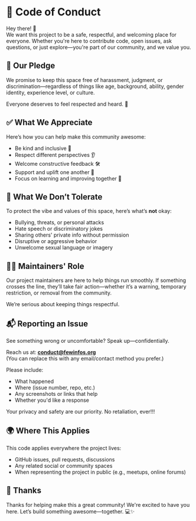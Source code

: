 # 📜 Code of Conduct

Hey there! 👋  
We want this project to be a safe, respectful, and welcoming place for everyone. Whether you're here to contribute code, open issues, ask questions, or just explore—you're part of our community, and we value you.

## 🤝 Our Pledge

We promise to keep this space free of harassment, judgment, or discrimination—regardless of things like age, background, ability, gender identity, experience level, or culture.

Everyone deserves to feel respected and heard. 💛

## ✅ What We Appreciate

Here’s how you can help make this community awesome:

- Be kind and inclusive 🙌  
- Respect different perspectives 👂  
- Welcome constructive feedback 🛠️  
- Support and uplift one another 💬  
- Focus on learning and improving together 🚀  

## 🚫 What We Don’t Tolerate

To protect the vibe and values of this space, here’s what’s **not** okay:

- Bullying, threats, or personal attacks  
- Hate speech or discriminatory jokes  
- Sharing others' private info without permission  
- Disruptive or aggressive behavior  
- Unwelcome sexual language or imagery  

## 👩‍⚖️ Maintainers' Role

Our project maintainers are here to help things run smoothly. If something crosses the line, they’ll take fair action—whether it’s a warning, temporary restriction, or removal from the community.

We’re serious about keeping things respectful.

## 📬 Reporting an Issue

See something wrong or uncomfortable? Speak up—confidentially.

Reach us at: **conduct@fewinfos.org**  
(You can replace this with any email/contact method you prefer.)

Please include:
- What happened  
- Where (issue number, repo, etc.)  
- Any screenshots or links that help  
- Whether you'd like a response  

Your privacy and safety are our priority. No retaliation, ever!!!

## 🌍 Where This Applies

This code applies everywhere the project lives:
- GitHub issues, pull requests, discussions  
- Any related social or community spaces  
- When representing the project in public (e.g., meetups, online forums)  

## 🙏 Thanks

Thanks for helping make this a great community! We're excited to have you here. Let’s build something awesome—together. 💻✨

